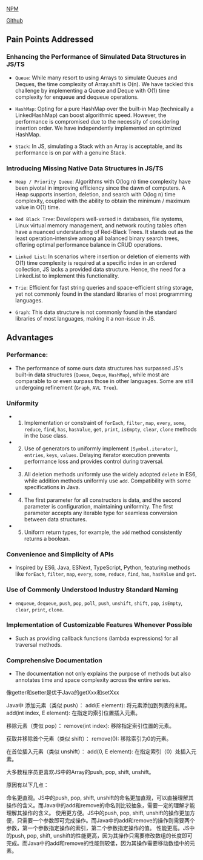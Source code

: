 
[NPM](https://www.npmjs.com/package/data-structure-typed)

[Github](https://github.com/zrwusa/data-structure-typed)

## Pain Points Addressed

### Enhancing the Performance of Simulated Data Structures in JS/TS

- `Queue`: While many resort to using Arrays to simulate Queues and Deques, the time complexity of Array.shift is O(n). We have tackled this challenge by implementing a Queue and Deque with O(1) time complexity for enqueue and dequeue operations.

- `HashMap`: Opting for a pure HashMap over the built-in Map (technically a LinkedHashMap) can boost algorithmic speed. However, the performance is compromised due to the necessity of considering insertion order. We have independently implemented an optimized HashMap.

- `Stack`: In JS, simulating a Stack with an Array is acceptable, and its performance is on par with a genuine Stack.

### Introducing Missing Native Data Structures in JS/TS

- `Heap / Priority Queue`: Algorithms with O(log n) time complexity have been pivotal in improving efficiency since the dawn of computers. A Heap supports insertion, deletion, and search with O(log n) time complexity, coupled with the ability to obtain the minimum / maximum value in O(1) time.

- `Red Black Tree`: Developers well-versed in databases, file systems, Linux virtual memory management, and network routing tables often have a nuanced understanding of Red-Black Trees. It stands out as the least operation-intensive among all balanced binary search trees, offering optimal performance balance in CRUD operations.

- `Linked List`: In scenarios where insertion or deletion of elements with O(1) time complexity is required at a specific index in an ordered collection, JS lacks a provided data structure. Hence, the need for a LinkedList to implement this functionality.

- `Trie`: Efficient for fast string queries and space-efficient string storage, yet not commonly found in the standard libraries of most programming languages.

- `Graph`: This data structure is not commonly found in the standard libraries of most languages, making it a non-issue in JS.

## Advantages

### Performance:

- The performance of some ours data structures has surpassed JS's built-in data structures (`Queue`, `Deque`, `HashMap`), while most are comparable to or even surpass those in other languages. Some are still undergoing refinement (`Graph`, `AVL Tree`).

### Uniformity

- 1. Implementation or constraint of `forEach`, `filter`, `map`, `every`, `some`, `reduce`, `find`, `has`, `hasValue`, `get`, `print`, `isEmpty`, `clear`, `clone` methods in the base class.
- 2. Use of generators to uniformly implement `[Symbol.iterator]`, `entries`, `keys`, `values`. Delaying iterator execution prevents performance loss and provides control during traversal.
- 3. All deletion methods uniformly use the widely adopted `delete` in ES6, while addition methods uniformly use `add`. Compatibility with some specifications in Java.
- 4. The first parameter for all constructors is data, and the second parameter is configuration, maintaining uniformity. The first parameter accepts any iterable type for seamless conversion between data structures.
- 5. Uniform return types, for example, the `add` method consistently returns a boolean.

### Convenience and Simplicity of APIs

- Inspired by ES6, Java, ESNext, TypeScript, Python, featuring methods like `forEach`, `filter`, `map`, `every`, `some`, `reduce`, `find`, `has`, `hasValue` and `get`.

### Use of Commonly Understood Industry Standard Naming

- `enqueue`, `dequeue`, `push`, `pop`, `poll`, `push`, `unshift`, `shift`, `pop`, `isEmpty`, `clear`, `print`, `clone`.

### Implementation of Customizable Features Whenever Possible

- Such as providing callback functions (lambda expressions) for all traversal methods.

### Comprehensive Documentation

- The documentation not only explains the purpose of methods but also annotates time and space complexity across the entire series.

像getter和setter是优于Java的getXxx和setXxx

Java中
添加元素（类似 push）：
add(E element): 将元素添加到列表的末尾。
add(int index, E element): 在指定的索引位置插入元素。

移除元素（类似 pop）：
remove(int index): 移除指定索引位置的元素。

获取并移除首个元素（类似 shift）：
remove(0): 移除索引为0的元素。

在首位插入元素（类似 unshift）：
add(0, E element): 在指定索引（0）处插入元素。


大多数程序员更喜欢JS中的Array的push, pop, shift, unshift。

原因有以下几点：

命名更直观。JS中的push, pop, shift, unshift的命名更加直观，可以直接理解其操作的含义。而Java中的add和remove的命名则比较抽象，需要一定的理解才能理解其操作的含义。
使用更方便。JS中的push, pop, shift, unshift的操作更加方便，只需要一个参数即可完成操作。而Java中的add和remove的操作则需要两个参数，第一个参数指定操作的索引，第二个参数指定操作的值。
性能更高。JS中的push, pop, shift, unshift的性能更高，因为其操作只需要修改数组的长度即可完成。而Java中的add和remove的性能则较低，因为其操作需要移动数组中的元素。